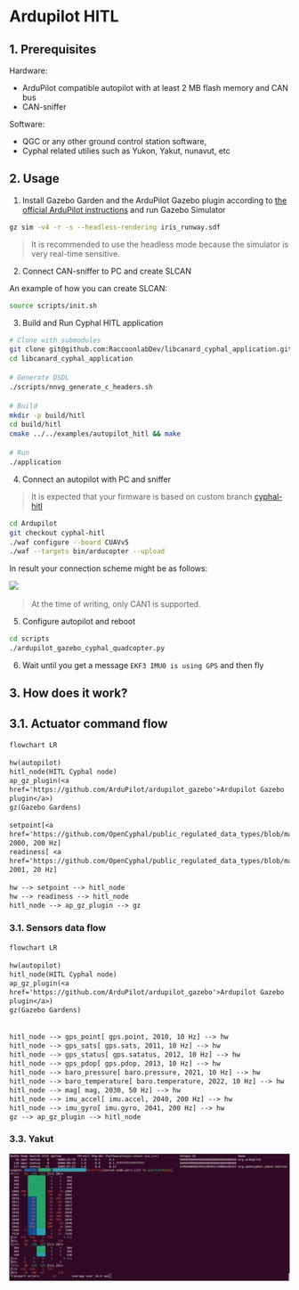 # Ardupilot HITL

## 1. Prerequisites

Hardware:

- ArduPilot compatible autopilot with at least 2 MB flash memory and CAN bus
- CAN-sniffer

Software:

- QGC or any other ground control station software,
- Cyphal related utilies such as Yukon, Yakut, nunavut, etc

## 2. Usage

1. Install Gazebo Garden and the ArduPilot Gazebo plugin according to [the official ArduPilot instructions](https://ardupilot.org/dev/docs/sitl-with-gazebo.html#sitl-with-gazebo) and run Gazebo Simulator

```bash
gz sim -v4 -r -s --headless-rendering iris_runway.sdf
```

> It is recommended to use the headless mode because the simulator is very real-time sensitive.

2. Connect CAN-sniffer to PC and create SLCAN

An example of how you can create SLCAN:

```bash
source scripts/init.sh
```

3. Build and Run Cyphal HITL application

```bash
# Clone with submodules
git clone git@github.com:RaccoonlabDev/libcanard_cyphal_application.git --recursive
cd libcanard_cyphal_application

# Generate DSDL
./scripts/nnvg_generate_c_headers.sh

# Build
mkdir -p build/hitl
cd build/hitl
cmake ../../examples/autopilot_hitl && make

# Run
./application
```

4. Connect an autopilot with PC and sniffer

> It is expected that your firmware is based on custom branch [cyphal-hitl](https://github.com/PonomarevDA/ardupilot/tree/cyphal-hitl)

```bash
cd Ardupilot
git checkout cyphal-hitl
./waf configure --board CUAVv5
./waf --targets bin/arducopter --upload
```

In result your connection scheme might be as follows:

![](https://github.com/RaccoonlabDev/innopolis_vtol_dynamics/blob/master/docs/img/sniffer_connection.png?raw=true)

> At the time of writing, only CAN1 is supported.

5. Configure autopilot and reboot

```bash
cd scripts
./ardupilot_gazebo_cyphal_quadcopter.py
```

6. Wait until you get a message `EKF3 IMU0 is using GPS` and then fly

## 3. How does it work?

## 3.1. Actuator command flow

```mermaid
flowchart LR

hw(autopilot)
hitl_node(HITL Cyphal node)
ap_gz_plugin(<a href='https://github.com/ArduPilot/ardupilot_gazebo'>Ardupilot Gazebo plugin</a>)
gz(Gazebo Gardens)

setpoint[<a href='https://github.com/OpenCyphal/public_regulated_data_types/blob/master/reg/udral/service/actuator/common/sp/Vector4.0.1.dsdl'>setpoint</a>, 2000, 200 Hz]
readiness[ <a href='https://github.com/OpenCyphal/public_regulated_data_types/blob/master/reg/udral/service/common/Readiness.0.1.dsdl'>readiness</a>, 2001, 20 Hz]

hw --> setpoint --> hitl_node
hw --> readiness --> hitl_node
hitl_node --> ap_gz_plugin --> gz

```

### 3.1. Sensors data flow

```mermaid
flowchart LR

hw(autopilot)
hitl_node(HITL Cyphal node)
ap_gz_plugin(<a href='https://github.com/ArduPilot/ardupilot_gazebo'>Ardupilot Gazebo plugin</a>)
gz(Gazebo Gardens)


hitl_node --> gps_point[ gps.point, 2010, 10 Hz] --> hw
hitl_node --> gps_sats[ gps.sats, 2011, 10 Hz] --> hw
hitl_node --> gps_status[ gps.satatus, 2012, 10 Hz] --> hw
hitl_node --> gps_pdop[ gps.pdop, 2013, 10 Hz] --> hw
hitl_node --> baro_pressure[ baro.pressure, 2021, 10 Hz] --> hw
hitl_node --> baro_temperature[ baro.temperature, 2022, 10 Hz] --> hw
hitl_node --> mag[ mag, 2030, 50 Hz] --> hw
hitl_node --> imu_accel[ imu.accel, 2040, 200 Hz] --> hw
hitl_node --> imu_gyro[ imu.gyro, 2041, 200 Hz] --> hw
gz --> ap_gz_plugin --> hitl_node
```

### 3.3. Yakut

![](../../assets/hitl/y_mon.png)
